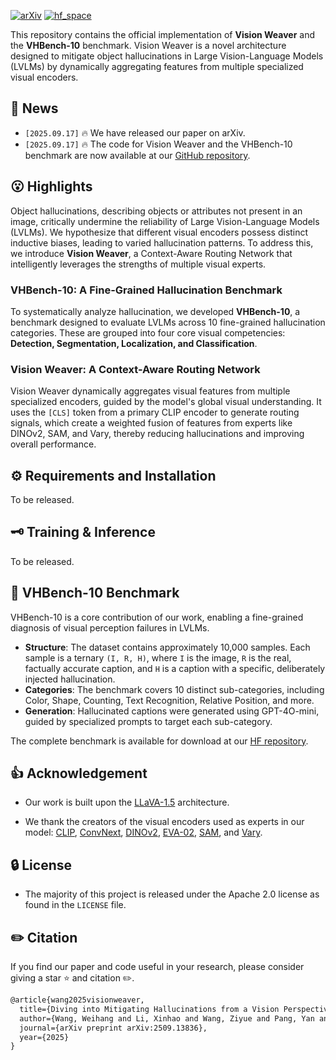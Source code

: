 [![arXiv](https://img.shields.io/badge/Arxiv-2509.13836v1-b31b1b.svg?logo=arXiv)](https://arxiv.org/abs/2509.13836v1) 
[![hf_space](https://img.shields.io/badge/🤗-Dataset%20In%20HF-red.svg)](https://huggingface.co/datasets/KirenWH/VHBench_10)

This repository contains the official implementation of <b>Vision Weaver</b> and the <b>VHBench-10</b> benchmark. Vision Weaver is a novel architecture designed to mitigate object hallucinations in Large Vision-Language Models (LVLMs) by dynamically aggregating features from multiple specialized visual encoders.

## 📣 News

- `[2025.09.17]`  🔥 We have released our paper on arXiv. 
- `[2025.09.17]`  🔥 The code for Vision Weaver and the VHBench-10 benchmark are now available at our [GitHub repository](https://github.com/whwangovo/VisionWeaver). 

## 😮 Highlights

Object hallucinations, describing objects or attributes not present in an image, critically undermine the reliability of Large Vision-Language Models (LVLMs). We hypothesize that different visual encoders possess distinct inductive biases, leading to varied hallucination patterns. To address this, we introduce **Vision Weaver**, a Context-Aware Routing Network that intelligently leverages the strengths of multiple visual experts.

### VHBench-10: A Fine-Grained Hallucination Benchmark

To systematically analyze hallucination, we developed **VHBench-10**, a benchmark designed to evaluate LVLMs across 10 fine-grained hallucination categories. These are grouped into four core visual competencies: **Detection, Segmentation, Localization, and Classification**. 

### Vision Weaver: A Context-Aware Routing Network

Vision Weaver dynamically aggregates visual features from multiple specialized encoders, guided by the model's global visual understanding. It uses the `[CLS]` token from a primary CLIP encoder to generate routing signals, which create a weighted fusion of features from experts like DINOv2, SAM, and Vary, thereby reducing hallucinations and improving overall performance. 

## ⚙️ Requirements and Installation

To be released.

## 🗝️ Training & Inference

To be released.

## 🐳 VHBench-10 Benchmark

VHBench-10 is a core contribution of our work, enabling a fine-grained diagnosis of visual perception failures in LVLMs. 

- **Structure**: The dataset contains approximately 10,000 samples. Each sample is a ternary `(I, R, H)`, where `I` is the image, `R` is the real, factually accurate caption, and `H` is a caption with a specific, deliberately injected hallucination. 
- **Categories**: The benchmark covers 10 distinct sub-categories, including Color, Shape, Counting, Text Recognition, Relative Position, and more. 
- **Generation**: Hallucinated captions were generated using GPT-4O-mini, guided by specialized prompts to target each sub-category. 

The complete benchmark is available for download at our [HF repository](https://huggingface.co/datasets/KirenWH/VHBench_10).

## 👍 Acknowledgement

- Our work is built upon the [LLaVA-1.5](https://github.com/haotian-liu/LLaVA) architecture.

- We thank the creators of the visual encoders used as experts in our model: [CLIP](https://github.com/openai/CLIP), [ConvNext](https://github.com/facebookresearch/ConvNeXt), [DINOv2](https://github.com/facebookresearch/dinov2), [EVA-02](https://github.com/baaivision/EVA), [SAM](https://github.com/facebookresearch/segment-anything), and [Vary](https://github.com/Ucas-HaoranWei/Vary).

## 🔒 License

- The majority of this project is released under the Apache 2.0 license as found in the `LICENSE` file.

## ✏️ Citation

If you find our paper and code useful in your research, please consider giving a star ⭐ and citation ✏️.

```latex
@article{wang2025visionweaver,
  title={Diving into Mitigating Hallucinations from a Vision Perspective for Large Vision-Language Models},
  author={Wang, Weihang and Li, Xinhao and Wang, Ziyue and Pang, Yan and Zhang, Jielei and Li, Peiyi and Zhang, Qiang and Gao, Longwen},
  journal={arXiv preprint arXiv:2509.13836},
  year={2025}
}
```

